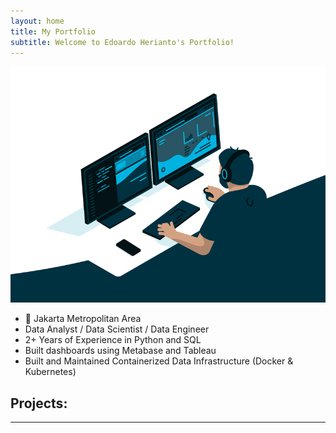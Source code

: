 ```yaml
---
layout: home
title: My Portfolio
subtitle: Welcome to Edoardo Herianto's Portfolio!
---
```


![Crepe](/assets/img/2.gif)
- 📍 Jakarta Metropolitan Area
- Data Analyst / Data Scientist / Data Engineer
- 2+ Years of Experience in Python and SQL
- Built dashboards using Metabase and Tableau
- Built and Maintained Containerized Data Infrastructure (Docker & Kubernetes)

## Projects:
---
